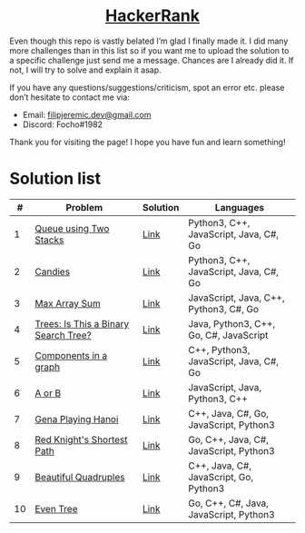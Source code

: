 <p align="center">
   <a href="https://www.hackerrank.com/kettu">
      <h1 align="center">HackerRank</h1>
   </a>
</p>

Even though this repo is vastly belated I’m glad I finally made it. I did many more challenges than in this list so if you want me to upload the solution to a specific challenge just send me a message. Chances are I already did it. If not, I will try to solve and explain it asap.

If you have any questions/suggestions/criticism, spot an error etc. please don’t hesitate to contact me via:
* Email: filipjeremic.dev@gmail.com
* Discord: Focho#1982

Thank you for visiting the page! I hope you have fun and learn something!

# Solution list

|  #  | Problem | Solution | Languages |
|  -  | ------- | -------- | --------- |
| 1 | [Queue using Two Stacks](https://www.hackerrank.com/challenges/queue-using-two-stacks/problem) | [Link](https://github.com/filipjeremic/hackerrank/tree/main/Data%20Structures/Queue%20using%20two%20stacks) | Python3, C++, JavaScript, Java, C#, Go |
| 2 | [Candies](https://www.hackerrank.com/challenges/candies/problem?h_l=interview&playlist_slugs%5B%5D=interview-preparation-kit&playlist_slugs%5B%5D=dynamic-programming) | [Link](https://github.com/filipjeremic/hackerrank/tree/main/Interview%20Preparation%20Kit/Candies) | Python3, C++, JavaScript, Java, C#, Go |
| 3 | [Max Array Sum](https://www.hackerrank.com/challenges/max-array-sum/problem?h_l=interview&playlist_slugs%5B%5D=interview-preparation-kit&playlist_slugs%5B%5D=dynamic-programming) | [Link](https://github.com/filipjeremic/hackerrank/tree/main/Interview%20Preparation%20Kit/Max%20Array%20Sum) | JavaScript, Java, C++, Python3, C#, Go |
| 4 | [Trees: Is This a Binary Search Tree?](https://www.hackerrank.com/challenges/ctci-is-binary-search-tree/problem?h_l=interview&playlist_slugs%5B%5D=interview-preparation-kit&playlist_slugs%5B%5D=trees) | [Link](https://github.com/filipjeremic/hackerrank/tree/main/Interview%20Preparation%20Kit/Trees:%20Is%20This%20a%20Binary%20Search%20Tree%3F) | Java, Python3, C++, Go, C#, JavaScript |
| 5 | [Components in a graph](https://www.hackerrank.com/challenges/components-in-graph/problem) | [Link](https://github.com/filipjeremic/hackerrank/tree/main/Data%20Structures/Components%20in%20a%20graph) | C++, Python3, JavaScript, Java, C#, Go |
| 6 | [A or B](https://www.hackerrank.com/challenges/aorb/problem) | [Link](https://github.com/filipjeremic/hackerrank/tree/main/Algorithms/A%20or%20B) | JavaScript, Java, Python3, C++ |
| 7 | [Gena Playing Hanoi](https://www.hackerrank.com/challenges/gena/problem) | [Link](https://github.com/filipjeremic/hackerrank/tree/main/Algorithms/Gena%20Playing%20Hanoi) | C++, Java, C#, Go, JavaScript, Python3 |
| 8 | [Red Knight's Shortest Path](https://www.hackerrank.com/challenges/red-knights-shortest-path/problem) | [Link](https://github.com/filipjeremic/hackerrank/tree/main/Algorithms/Red%20Knight's%20Shortest%20Path) | Go, C++, Java, C#, JavaScript, Python3 |
| 9 | [Beautiful Quadruples](https://www.hackerrank.com/challenges/xor-quadruples/problem) | [Link](https://github.com/filipjeremic/hackerrank/tree/main/Algorithms/Beautiful%20Quadruples) | C++, Java, C#, JavaScript, Go, Python3 |
| 10 | [Even Tree](https://www.hackerrank.com/challenges/even-tree/problem) | [Link](https://github.com/filipjeremic/hackerrank/tree/main/Algorithms/Even%20Tree) | Go, C++, C#, Java, JavaScript, Python3 |
